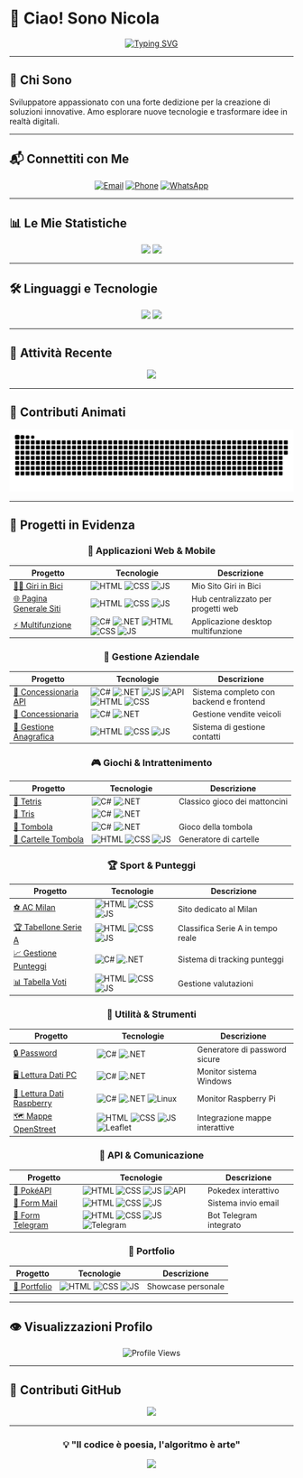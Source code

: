 # 👋 Ciao! Sono Nicola

<div align="center">
  
[![Typing SVG](https://readme-typing-svg.demolab.com?font=Fira+Code&weight=500&size=28&duration=3000&pause=1000&color=FFFFFF&center=true&vCenter=true&width=600&height=60&lines=Full+Stack+Developer+%F0%9F%9A%80;Appassionato+di+Tecnologia+%F0%9F%92%BB;Sempre+pronto+a+imparare+%F0%9F%93%9A)](https://git.io/typing-svg)

</div>

---

## 🌟 Chi Sono

Sviluppatore appassionato con una forte dedizione per la creazione di soluzioni innovative. Amo esplorare nuove tecnologie e trasformare idee in realtà digitali.

---

## 📬 Connettiti con Me

<div align="center">

[![Email](https://img.shields.io/badge/Email-white?style=flat-square&logo=gmail&logoColor=black&labelColor=white)](mailto:Nicola.marano02@gmail.com?subject=Info%20da%20Github)
[![Phone](https://img.shields.io/badge/Phone-white?style=flat-square&logo=whatsapp&logoColor=black&labelColor=white)](tel:+393337024320)
[![WhatsApp](https://img.shields.io/badge/WhatsApp-white?style=flat-square&logo=whatsapp&logoColor=black&labelColor=white)](https://wa.me/393337024320?text=*Info%20da%20Github*)

</div>

---

## 📊 Le Mie Statistiche

<div align="center">
  
  <img src="https://github-readme-stats.vercel.app/api?username=NicoMaker&show_icons=true&theme=radical&hide_border=true&bg_color=0D1117&title_color=10B981&text_color=C9D1D9&icon_color=58A6FF" width="48%" />
  <img src="https://github-readme-streak-stats.herokuapp.com/?user=NicoMaker&theme=radical&hide_border=true&background=0D1117&stroke=10B981&ring=58A6FF&fire=FF6B6B&currStreakLabel=10B981" width="48%" />
  
</div>

---

## 🛠️ Linguaggi e Tecnologie

<div align="center">
  
  <img src="https://github-readme-stats.vercel.app/api/top-langs/?username=NicoMaker&layout=compact&theme=radical&hide_border=true&bg_color=0D1117&title_color=10B981&text_color=C9D1D9&langs_count=25" width="48%" />
  
  <img src="https://github-readme-stats.vercel.app/api/top-langs/?username=NicoMaker&theme=radical&hide_border=true&bg_color=0D1117&title_color=10B981&text_color=C9D1D9&langs_count=25" width="48%" />

</div>

---

## 🎯 Attività Recente

<div align="center">
  
  <img src="https://streak-stats.demolab.com?user=NicoMaker&theme=radical&hide_border=true&background=0D1117&stroke=10B981&ring=58A6FF&fire=FF6B6B&currStreakLabel=10B981&sideLabels=C9D1D9&dates=C9D1D9" width="70%" />
  
</div>

---

## 🐍 Contributi Animati

<div align="center">
  
  <img src="Img/github-snake.svg" alt="Snake animation" width="100%" />
  
</div>

---

## 🚀 Progetti in Evidenza

<div align="center">

### 🎯 Applicazioni Web & Mobile

| Progetto                                                                     | Tecnologie                                                                                                                                                                                                                                                                                                                                                                              | Descrizione                        |
| ---------------------------------------------------------------------------- | --------------------------------------------------------------------------------------------------------------------------------------------------------------------------------------------------------------------------------------------------------------------------------------------------------------------------------------------------------------------------------------- | ---------------------------------- |
| [🚴‍♂️ Giri in Bici](https://github.com/NicoMaker/Giri-in-bici)                 | ![HTML](https://img.shields.io/badge/HTML-E34F26?style=flat-square&logo=html5&logoColor=white) ![CSS](https://img.shields.io/badge/CSS-1572B6?style=flat-square&logo=css3&logoColor=white) ![JS](https://img.shields.io/badge/JavaScript-F7DF1E?style=flat-square&logo=javascript&logoColor=black)                                                                                      | Mio Sito Giri in  Bici                |
| [🌐 Pagina Generale Siti](https://github.com/NicoMaker/Pagina_Generale_Siti) | ![HTML](https://img.shields.io/badge/HTML-E34F26?style=flat-square&logo=html5&logoColor=white) ![CSS](https://img.shields.io/badge/CSS-1572B6?style=flat-square&logo=css3&logoColor=white) ![JS](https://img.shields.io/badge/JavaScript-F7DF1E?style=flat-square&logo=javascript&logoColor=black)                                                                                      | Hub centralizzato per progetti web |
| [⚡ Multifunzione](https://github.com/NicoMaker/Multifunzione)               | ![C#](https://img.shields.io/badge/C%23-239120?style=flat-square&logo=c-sharp&logoColor=white) ![.NET](https://img.shields.io/badge/.NET-5C2D91?style=flat-square&logo=.net&logoColor=white) ![HTML](https://img.shields.io/badge/HTML-E34F26?style=flat-square&logo=html5&logoColor=white) ![CSS](https://img.shields.io/badge/CSS-1572B6?style=flat-square&logo=css3&logoColor=white)  ![JS](https://img.shields.io/badge/JavaScript-F7DF1E?style=flat-square&logo=javascript&logoColor=black)  | Applicazione desktop multifunzione |

### 🏪 Gestione Aziendale

| Progetto                                                                                     | Tecnologie                                                                                                                                                                                                                                                                                                                                                                                                                                                                                                                                                                                          | Descrizione                             |
| -------------------------------------------------------------------------------------------- | --------------------------------------------------------------------------------------------------------------------------------------------------------------------------------------------------------------------------------------------------------------------------------------------------------------------------------------------------------------------------------------------------------------------------------------------------------------------------------------------------------------------------------------------------------------------------------------------------- | --------------------------------------- |
| [🚗 Concessionaria API](https://github.com/NicoMaker/ConcessionariaApi_BackendCs_FrontEndJs) | ![C#](https://img.shields.io/badge/C%23-239120?style=flat-square&logo=c-sharp&logoColor=white) ![.NET](https://img.shields.io/badge/.NET-5C2D91?style=flat-square&logo=.net&logoColor=white) ![JS](https://img.shields.io/badge/JavaScript-F7DF1E?style=flat-square&logo=javascript&logoColor=black) ![API](https://img.shields.io/badge/REST_API-02569B?style=flat-square&logo=swagger&logoColor=white) ![HTML](https://img.shields.io/badge/HTML-E34F26?style=flat-square&logo=html5&logoColor=white) ![CSS](https://img.shields.io/badge/CSS-1572B6?style=flat-square&logo=css3&logoColor=white) | Sistema completo con backend e frontend |
| [🏬 Concessionaria](https://github.com/NicoMaker/Concessionaria)                             | ![C#](https://img.shields.io/badge/C%23-239120?style=flat-square&logo=c-sharp&logoColor=white) ![.NET](https://img.shields.io/badge/.NET-5C2D91?style=flat-square&logo=.net&logoColor=white)                                                                                                                                                                                                                                                                                                                                                                                                        | Gestione vendite veicoli                |
| [👥 Gestione Anagrafica](https://github.com/NicoMaker/Gestione_Anagrafica)                   | ![HTML](https://img.shields.io/badge/HTML-E34F26?style=flat-square&logo=html5&logoColor=white) ![CSS](https://img.shields.io/badge/CSS-1572B6?style=flat-square&logo=css3&logoColor=white) ![JS](https://img.shields.io/badge/JavaScript-F7DF1E?style=flat-square&logo=javascript&logoColor=black)                                                                                                                                                                                                                                                                                                  | Sistema di gestione contatti            |

### 🎮 Giochi & Intrattenimento

| Progetto                                                             | Tecnologie                                                                                                                                                                                                                                                                                         | Descrizione                   |
| -------------------------------------------------------------------- | -------------------------------------------------------------------------------------------------------------------------------------------------------------------------------------------------------------------------------------------------------------------------------------------------- | ----------------------------- |
| [🧩 Tetris](https://github.com/NicoMaker/Tetris)                     | ![C#](https://img.shields.io/badge/C%23-239120?style=flat-square&logo=c-sharp&logoColor=white) ![.NET](https://img.shields.io/badge/.NET-5C2D91?style=flat-square&logo=.net&logoColor=white)                                                                                                      | Classico gioco dei mattoncini |
| [🎯 Tris](https://github.com/NicoMaker/Tris)                         | ![C#](https://img.shields.io/badge/C%23-239120?style=flat-square&logo=c-sharp&logoColor=white) ![.NET](https://img.shields.io/badge/.NET-5C2D91?style=flat-square&logo=.net&logoColor=white)                                                                                                       |
| [🎲 Tombola](https://github.com/NicoMaker/Tombola)                   | ![C#](https://img.shields.io/badge/C%23-239120?style=flat-square&logo=c-sharp&logoColor=white) ![.NET](https://img.shields.io/badge/.NET-5C2D91?style=flat-square&logo=.net&logoColor=white)                                                                                                       | Gioco della tombola           |
| [🎫 Cartelle Tombola](https://github.com/NicoMaker/Cartelle_Tombola) | ![HTML](https://img.shields.io/badge/HTML-E34F26?style=flat-square&logo=html5&logoColor=white) ![CSS](https://img.shields.io/badge/CSS-1572B6?style=flat-square&logo=css3&logoColor=white) ![JS](https://img.shields.io/badge/JavaScript-F7DF1E?style=flat-square&logo=javascript&logoColor=black) | Generatore di cartelle        |

### 🏆 Sport & Punteggi

| Progetto                                                               | Tecnologie                                                                                                                                                                                                                                                                                         | Descrizione                       |
| ---------------------------------------------------------------------- | -------------------------------------------------------------------------------------------------------------------------------------------------------------------------------------------------------------------------------------------------------------------------------------------------- | --------------------------------- |
| [⚽ AC Milan](https://github.com/NicoMaker/Milan)                      | ![HTML](https://img.shields.io/badge/HTML-E34F26?style=flat-square&logo=html5&logoColor=white) ![CSS](https://img.shields.io/badge/CSS-1572B6?style=flat-square&logo=css3&logoColor=white) ![JS](https://img.shields.io/badge/JavaScript-F7DF1E?style=flat-square&logo=javascript&logoColor=black) | Sito dedicato al Milan            |
| [🏆 Tabellone Serie A](https://github.com/NicoMaker/Tabellone_Serie_A) | ![HTML](https://img.shields.io/badge/HTML-E34F26?style=flat-square&logo=html5&logoColor=white) ![CSS](https://img.shields.io/badge/CSS-1572B6?style=flat-square&logo=css3&logoColor=white) ![JS](https://img.shields.io/badge/JavaScript-F7DF1E?style=flat-square&logo=javascript&logoColor=black) | Classifica Serie A in tempo reale |
| [📈 Gestione Punteggi](https://github.com/NicoMaker/GestionePunteggi)  | ![C#](https://img.shields.io/badge/C%23-239120?style=flat-square&logo=c-sharp&logoColor=white) ![.NET](https://img.shields.io/badge/.NET-5C2D91?style=flat-square&logo=.net&logoColor=white)                                                                                                       | Sistema di tracking punteggi      |
| [📊 Tabella Voti](https://github.com/NicoMaker/Tabella_Voti)           | ![HTML](https://img.shields.io/badge/HTML-E34F26?style=flat-square&logo=html5&logoColor=white) ![CSS](https://img.shields.io/badge/CSS-1572B6?style=flat-square&logo=css3&logoColor=white) ![JS](https://img.shields.io/badge/JavaScript-F7DF1E?style=flat-square&logo=javascript&logoColor=black) | Gestione valutazioni              |

### 🔧 Utilità & Strumenti

| Progetto                                                                         | Tecnologie                                                                                                                                                                                                                                                                                                                                                                                                | Descrizione                    |
| -------------------------------------------------------------------------------- | --------------------------------------------------------------------------------------------------------------------------------------------------------------------------------------------------------------------------------------------------------------------------------------------------------------------------------------------------------------------------------------------------------- | ------------------------------ |
| [🔒 Password](https://github.com/NicoMaker/Password)                             | ![C#](https://img.shields.io/badge/C%23-239120?style=flat-square&logo=c-sharp&logoColor=white) ![.NET](https://img.shields.io/badge/.NET-5C2D91?style=flat-square&logo=.net&logoColor=white)                                                                                                                                                                                                              | Generatore di password sicure  |
| [🖥️ Lettura Dati PC](https://github.com/NicoMaker/Lettura_Dati_PC_Windows)       | ![C#](https://img.shields.io/badge/C%23-239120?style=flat-square&logo=c-sharp&logoColor=white) ![.NET](https://img.shields.io/badge/.NET-5C2D91?style=flat-square&logo=.net&logoColor=white)                                                                                                                                                                                                              | Monitor sistema Windows        |
| [🥧 Lettura Dati Raspberry](https://github.com/NicoMaker/Lettura_Dati_Raspberry) | ![C#](https://img.shields.io/badge/C%23-239120?style=flat-square&logo=c-sharp&logoColor=white) ![.NET](https://img.shields.io/badge/.NET-5C2D91?style=flat-square&logo=.net&logoColor=white) ![Linux](https://img.shields.io/badge/Linux-FCC624?style=flat-square&logo=linux&logoColor=black)                                                                                                             | Monitor Raspberry Pi           |
| [🗺️ Mappe OpenStreet](https://github.com/NicoMaker/Mappe_OpenStreet)             | ![HTML](https://img.shields.io/badge/HTML-E34F26?style=flat-square&logo=html5&logoColor=white) ![CSS](https://img.shields.io/badge/CSS-1572B6?style=flat-square&logo=css3&logoColor=white) ![JS](https://img.shields.io/badge/JavaScript-F7DF1E?style=flat-square&logo=javascript&logoColor=black) ![Leaflet](https://img.shields.io/badge/Leaflet-199900?style=flat-square&logo=leaflet&logoColor=white) | Integrazione mappe interattive |

### 📱 API & Comunicazione

| Progetto                                                       | Tecnologie                                                                                                                                                                                                                                                                                                                                                                                                  | Descrizione            |
| -------------------------------------------------------------- | ----------------------------------------------------------------------------------------------------------------------------------------------------------------------------------------------------------------------------------------------------------------------------------------------------------------------------------------------------------------------------------------------------------- | ---------------------- |
| [🐛 PokéAPI](https://github.com/NicoMaker/PokeApi)             | ![HTML](https://img.shields.io/badge/HTML-E34F26?style=flat-square&logo=html5&logoColor=white) ![CSS](https://img.shields.io/badge/CSS-1572B6?style=flat-square&logo=css3&logoColor=white) ![JS](https://img.shields.io/badge/JavaScript-F7DF1E?style=flat-square&logo=javascript&logoColor=black) ![API](https://img.shields.io/badge/REST_API-02569B?style=flat-square&logo=swagger&logoColor=white)      | Pokedex interattivo    |
| [📧 Form Mail](https://github.com/NicoMaker/Form_Mail)         | ![HTML](https://img.shields.io/badge/HTML-E34F26?style=flat-square&logo=html5&logoColor=white) ![CSS](https://img.shields.io/badge/CSS-1572B6?style=flat-square&logo=css3&logoColor=white) ![JS](https://img.shields.io/badge/JavaScript-F7DF1E?style=flat-square&logo=javascript&logoColor=black)                                                                                             | Sistema invio email    |
| [💬 Form Telegram](https://github.com/NicoMaker/Form_Telegram) | ![HTML](https://img.shields.io/badge/HTML-E34F26?style=flat-square&logo=html5&logoColor=white) ![CSS](https://img.shields.io/badge/CSS-1572B6?style=flat-square&logo=css3&logoColor=white) ![JS](https://img.shields.io/badge/JavaScript-F7DF1E?style=flat-square&logo=javascript&logoColor=black)![Telegram](https://img.shields.io/badge/Telegram-26A5E4?style=flat-square&logo=telegram&logoColor=white) | Bot Telegram integrato |

### 💼 Portfolio

| Progetto                                               | Tecnologie                                                                                                                                                                                                                                                                                         | Descrizione        |
| ------------------------------------------------------ | -------------------------------------------------------------------------------------------------------------------------------------------------------------------------------------------------------------------------------------------------------------------------------------------------- | ------------------ |
| [🌟 Portfolio](https://github.com/NicoMaker/Portfolio) | ![HTML](https://img.shields.io/badge/HTML-E34F26?style=flat-square&logo=html5&logoColor=white) ![CSS](https://img.shields.io/badge/CSS-1572B6?style=flat-square&logo=css3&logoColor=white) ![JS](https://img.shields.io/badge/JavaScript-F7DF1E?style=flat-square&logo=javascript&logoColor=black) | Showcase personale |

</div>

---

## 👁️ Visualizzazioni Profilo

<div align="center">
  
  ![Profile Views](https://komarev.com/ghpvc/?username=NicoMaker&style=for-the-badge&color=10B981&label=VISUALIZZAZIONI+PROFILO)
  
</div>

---

## 🎨 Contributi GitHub

<div align="center">
  
  <img src="https://github-readme-activity-graph.vercel.app/graph?username=NicoMaker&bg_color=0d1117&color=10b981&line=58a6ff&point=ff6b6b&area=true&hide_border=true" width="100%" />
  
</div>

---

<div align="center">
  
  ### 💡 "Il codice è poesia, l'algoritmo è arte"
  
  <img src="https://capsule-render.vercel.app/api?type=waving&color=gradient&customColorList=10&height=100&section=footer&text=Grazie%20per%20la%20visita!&fontSize=30&fontColor=fff&animation=twinkling" width="100%" />
  
</div>

